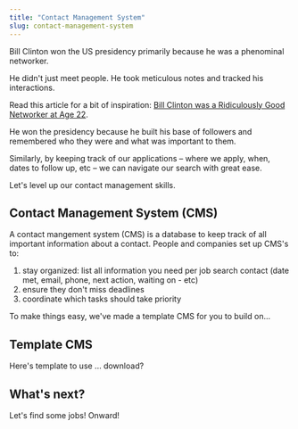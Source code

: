 ```yaml
---
title: "Contact Management System"
slug: contact-management-system
---
```


Bill Clinton won the US presidency primarily because he was a phenominal networker.

He didn't just meet people. He took meticulous notes and tracked his interactions.

Read this article for a bit of inspiration: [Bill Clinton was a Ridiculously Good Networker at Age 22](http://www.businessinsider.com/bill-clinton-networking-2011-5).

He won the presidency because he built his base of followers and remembered who they were and what was important to them.

Similarly, by keeping track of our applications – where we apply, when, dates to follow up, etc – we can navigate our search with great ease.

Let's level up our contact management skills.

## Contact Management System (CMS)

A contact mangement system (CMS) is a database to keep track of all important information about a contact. People and companies set up CMS's to:

1. stay organized: list all information you need per job search contact (date met, email, phone, next action, waiting on - etc)
1. ensure they don't miss deadlines
1. coordinate which tasks should take priority

To make things easy, we've made a template CMS for you to build on...

## Template CMS

Here's template to use ... download?


## What's next?

Let's find some jobs! Onward!
